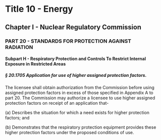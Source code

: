 
# Title 10 - Energy
## Chapter I - Nuclear Regulatory Commission
### PART 20 - STANDARDS FOR PROTECTION AGAINST RADIATION
#### Subpart H - Respiratory Protection and Controls To Restrict Internal Exposure in Restricted Areas
##### § 20.1705 Application for use of higher assigned protection factors.

The licensee shall obtain authorization from the Commission before using assigned protection factors in excess of those specified in Appendix A to part 20. The Commission may authorize a licensee to use higher assigned protection factors on receipt of an application that-

(a) Describes the situation for which a need exists for higher protection factors; and

(b) Demonstrates that the respiratory protection equipment provides these higher protection factors under the proposed conditions of use.
